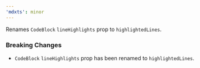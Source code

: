 ```yaml
---
'mdxts': minor
---
```


Renames `CodeBlock` `lineHighlights` prop to `highlightedLines`.

### Breaking Changes

- `CodeBlock` `lineHighlights` prop has been renamed to `highlightedLines`.
